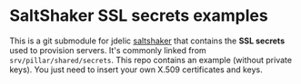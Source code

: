 # SaltShaker SSL secrets examples

This is a git submodule for jdelic [saltshaker](https://github.com/jdelic/saltshaker) that contains the 
**SSL secrets** used to provision servers. It's commonly linked from `srv/pillar/shared/secrets`. This repo 
contains an example (without private keys). You just need to insert your own X.509 certificates and keys.
